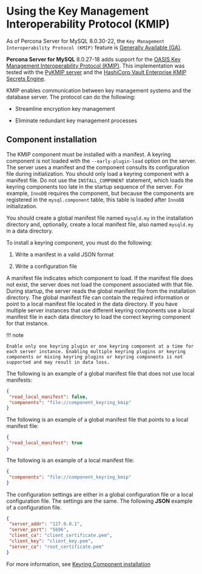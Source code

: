 # Using the Key Management Interoperability Protocol (KMIP)

As of Percona Server for MySQL 8.0.30-22, the `Key Management Interoperability Protocol (KMIP)` feature is [Generally Available (GA)](../glossary.md##general-availability-ga). 

**Percona Server for MySQL** 8.0.27-18 adds support for the [OASIS Key Management Interoperability Protocol (KMIP)](https://docs.oasis-open.org/kmip/kmip-spec/v2.0/os/kmip-spec-v2.0-os.html). This implementation was tested with the [PyKMIP server](https://pykmip.readthedocs.io/en/latest/server.html) and the [HashiCorp Vault Enterprise KMIP Secrets Engine](https://www.vaultproject.io/docs/secrets/kmip).

KMIP enables communication between key management systems and the database server. The protocol can do the following:

* Streamline encryption key management

* Eliminate redundant key management processes

## Component installation

The KMIP component must be installed with a manifest. A keyring component is not loaded with the `--early-plugin-load` option on the server. The server uses a manifest and the component consults its configuration file during initialization. You should only load a keyring component with a manifest file. Do not use the `INSTALL_COMPONENT` statement, which loads the keyring components too late in the startup sequence of the server. For example, `InnoDB` requires the component, but because the components are registered in the `mysql.component` table, this table is loaded after `InnoDB` initialization.

You should create a global manifest file named `mysqld.my` in the installation directory and, optionally, create a local manifest file, also named `mysqld.my` in a data directory.

To install a keyring component, you must do the following:

1. Write a manifest in a valid JSON format

2. Write a configuration file

A manifest file indicates which component to load. If the manifest file does not exist, the server does not load the component associated with that file. During startup, the server reads the global manifest file from the installation directory. The global manifest file can contain the required information or point to a local manifest file located in the data directory. If you have multiple server instances that use different keyring components use a local manifest file in each data directory to load the correct keyring component for that instance.

!!! note

    Enable only one keyring plugin or one keyring component at a time for each server instance. Enabling multiple keyring plugins or keyring components or mixing keyring plugins or keyring components is not supported and may result in data loss.

The following is an example of a global manifest file that does not use local manifests:

```json
{
 "read_local_manifest": false,
 "components": "file://component_keyring_kmip"
}
```

The following is an example of a global manifest file that points to a local manifest file:

```json
{
 "read_local_manifest": true
}
```

The following is an example of a local manifest file:

```json
{
 "components": "file://component_keyring_kmip"
}
```

The configuration settings are either in a global configuration file or a local configuration file. The settings are the same. The following **JSON** example of a configuration file.

```json
{
 "server_addr": "127.0.0.1",
 "server_port": "5696",
 "client_ca": "client_certificate.pem",
 "client_key": "client_key.pem",
 "server_ca": "root_certificate.pem"
}
```

For more information, see [Keyring Component installation](https://dev.mysql.com/doc/refman/8.0/en/keyring-component-installation.html)
